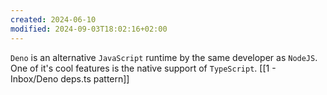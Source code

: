 ```yaml
---
created: 2024-06-10
modified: 2024-09-03T18:02:16+02:00
---
```

`Deno` is an alternative `JavaScript` runtime by the same developer as `NodeJS`. One of it's cool features is the native support of `TypeScript`. 
[[1 - Inbox/Deno deps.ts pattern]]